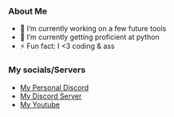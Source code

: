 ### About Me
- 🔭 I’m currently working on a few future tools
- 🌱 I’m currently getting proficient at python
- ⚡ Fun fact: I <3 coding & ass

### My socials/Servers
* <a href="https://discord.com/users/437448160797786122">My Personal Discord</a>
* <a href="https://discord.gg/JUSexwa">My Discord Server</a>
* <a href="https://www.youtube.com/channel/UCRZOcLE7iijUEIBbtBziNQg?view_as=subscriber">My Youtube</a>
